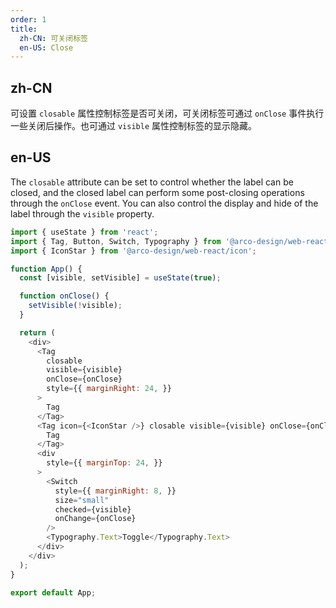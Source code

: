 ```yaml
---
order: 1
title: 
  zh-CN: 可关闭标签
  en-US: Close
---
```


## zh-CN

可设置 `closable` 属性控制标签是否可关闭，可关闭标签可通过 `onClose` 事件执行一些关闭后操作。也可通过 `visible` 属性控制标签的显示隐藏。

## en-US

The `closable` attribute can be set to control whether the label can be closed, and the closed label can perform some post-closing operations through the `onClose` event. You can also control the display and hide of the label through the `visible` property.

```js
import { useState } from 'react';
import { Tag, Button, Switch, Typography } from '@arco-design/web-react';
import { IconStar } from '@arco-design/web-react/icon';

function App() {
  const [visible, setVisible] = useState(true);

  function onClose() {
    setVisible(!visible);
  }

  return (
    <div>
      <Tag
        closable
        visible={visible}
        onClose={onClose}
        style={{ marginRight: 24, }}
      >
        Tag
      </Tag>
      <Tag icon={<IconStar />} closable visible={visible} onClose={onClose}>
        Tag
      </Tag>
      <div
        style={{ marginTop: 24, }}
      >
        <Switch
          style={{ marginRight: 8, }}
          size="small"
          checked={visible}
          onChange={onClose}
        />
        <Typography.Text>Toggle</Typography.Text>
      </div>
    </div>
  );
}

export default App;
```
